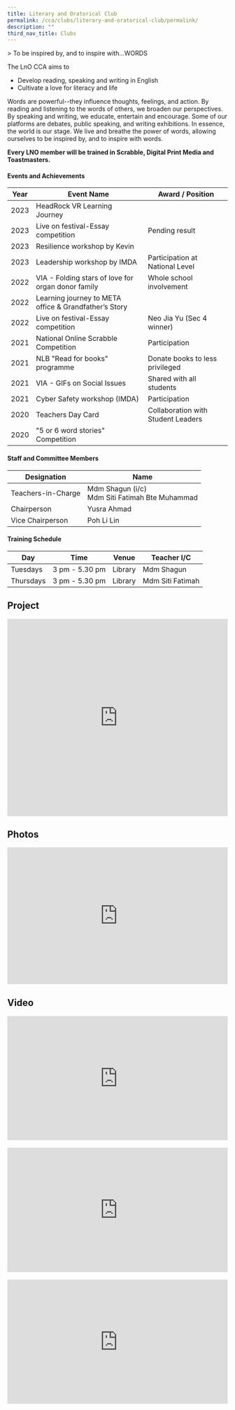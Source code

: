 ```yaml
---
title: Literary and Oratorical Club
permalink: /cca/clubs/literary-and-oratorical-club/permalink/
description: ""
third_nav_title: Clubs
---
```

&gt; To be inspired by, and to inspire with...WORDS

The LnO CCA aims to

* Develop reading, speaking and writing in English
* Cultivate a love for literacy and life

Words are powerful--they influence thoughts, feelings, and action. By reading and listening to the words of others, we broaden our perspectives. By speaking and writing, we educate, entertain and encourage. Some of our platforms are debates, public speaking, and writing exhibitions. In essence, the world is our stage. We live and breathe the power of words, allowing ourselves to be inspired by, and to inspire with words.&nbsp;

**Every LNO member will be trained in Scrabble, Digital Print Media and Toastmasters.**

#### Events and Achievements

| Year | Event Name | Award / Position |
| --- | --- | --- |
| 2023 | HeadRock VR Learning Journey | |
| 2023 | Live on festival-Essay competition | Pending result| 
| 2023 | Resilience workshop by Kevin | |
| 2023 | Leadership workshop by IMDA | Participation at National Level |
| 2022 | VIA - Folding stars of love for organ donor family | Whole school involvement |
| 2022 | Learning journey to META office &amp;   Grandfather’s Story |
| 2022 | Live on festival-Essay competition | Neo Jia Yu (Sec 4 winner)| 
| 2021 | National Online Scrabble Competition | Participation |
| 2021 | NLB "Read for books" programme | Donate books to less privileged |
|2021 | VIA - GIFs on Social Issues | Shared with all students |
| 2021 | Cyber Safety workshop (IMDA) | Participation |
| 2020 | Teachers Day Card | Collaboration with Student Leaders |
| 2020 | "5 or 6 word stories" Competition | | 


#### Staff and Committee Members

|Designation|Name|
|---	|---	|
| Teachers-in-Charge 	|Mdm Shagun (i/c)<br>Mdm Siti Fatimah Bte Muhammad 	|
| Chairperson 	| Yusra Ahmad 	|
| Vice Chairperson 	| Poh Li Lin 	|

#### Training Schedule

| Day | Time | Venue | Teacher I/C |
| --- | --- | --- | --- |
| Tuesdays | 3 pm - 5.30 pm | Library | Mdm Shagun |
| Thursdays | 3 pm - 5.30 pm | Library | Mdm Siti Fatimah |

Project
-----
<iframe src="https://docs.google.com/presentation/d/e/2PACX-1vRWcsH6h-EcBG7CK0MfB98TzbFrXUHbS_pneh-KRv-dcGR2aB4itMNATxNBj4crbDnVXcUbnsgWTyQL/embed?start=false&amp;loop=false&amp;delayms=3000" frameborder="0" width="100%" height="450px" allowfullscreen="true"></iframe>

Photos
------
<div style="position:relative;width:100%;padding-bottom: 62%;height: 0; overflow: hidden;"><iframe src="https://docs.google.com/presentation/d/e/2PACX-1vQpsPaC3RHyZ8joVxze5w5FzpMIAEjlyKC-v5zgA6dpFOzF-NOCOQRT-TZQDUgvdWF_DbbKoD4R2fTn/embed?start=1&amp;loop=1&amp;delayms=3000" frameborder="0" style="position: absolute; top: 0; left: 0; width: 100%; height: 100%;"></iframe></div>

Video
-----

<div style="position:relative;width:100%;padding-bottom: 56.25%;height: 0; overflow: hidden;"><iframe src="https://www.youtube.com/embed/AHBwHhcckDc" title="LNO - CCA Promotional Video 2023" frameborder="0" allow="accelerometer; autoplay; clipboard-write; encrypted-media; gyroscope; picture-in-picture" allowfullscreen="" style="position: absolute; top: 0; left: 0; width: 100%; height: 100%;"></iframe></div>

<br>

<div style="position:relative;width:100%;padding-bottom: 56.25%;height: 0; overflow: hidden;"><iframe src="https://www.youtube.com/embed/3vf_1M0FM3s" title="LNO Open House Video 2023" frameborder="0" allow="accelerometer; autoplay; clipboard-write; encrypted-media; gyroscope; picture-in-picture" allowfullscreen="" style="position: absolute; top: 0; left: 0; width: 100%; height: 100%;"></iframe></div>

<br>

<div style="position:relative;width:100%;padding-bottom: 56.25%;height: 0; overflow: hidden;"><iframe src="https://www.youtube.com/embed/qy1w6NWcc88" title="Literary &amp; Orators Club 2023" frameborder="0" allow="accelerometer; autoplay; clipboard-write; encrypted-media; gyroscope; picture-in-picture" allowfullscreen="" style="position: absolute; top: 0; left: 0; width: 100%; height: 100%;"></iframe></div>